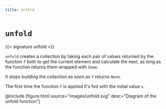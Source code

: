 ```yaml
---
title: unfold
---
```


# `unfold`

{{< signature unfold >}}

`unfold` creates a collection by taking each pair of values returned by the function `f` both to get the current element and calculate the next, as long as the function returns them wrapped with `Some`.

It stops building the collection as soon as `f` returns `None`.

The first time the function `f` is applied it's fed with the initial value `s`.

@include [figure.html source="images/unfold.svg" desc="Diagram of the unfold function"]
